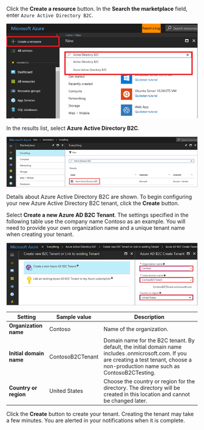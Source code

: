 Click the **Create a resource** button. In the **Search the marketplace** field, enter `Azure Active Directory B2C`.

![Add button highlighted and the text Azure Active Directory B2C in the search the marketplace field](./media/active-directory-b2c-create-tenant/find-azure-ad-b2c.png)

In the results list, select **Azure Active Directory B2C**.

![Azure Active Directory B2C selected in the results list](./media/active-directory-b2c-create-tenant/find-azure-ad-b2c-result.png)

Details about Azure Active Directory B2C are shown. To begin configuring your new Azure Active Directory B2C tenant, click the **Create** button.

Select **Create a new Azure AD B2C Tenant**. The settings specified in the following table use the company name Contoso as an example. You will need to provide your own organization name and a unique tenant name when creating your tenant.  

![Azure AD B2C create tenant with sample text in the available fields](./media/active-directory-b2c-create-tenant/create-new-b2c-tenant.png)

| Setting      | Sample value  | Description                                        |
| ------------ | ------- | -------------------------------------------------- |
| **Organization name** | Contoso | Name of the organization. | 
| **Initial domain name** |  ContosoB2CTenant | Domain name for the B2C tenant. By default, the initial domain name includes .onmicrosoft.com. If you are creating a test tenant, choose a non-production name such as ContosoB2CTesting. |
| **Country or region** | United States | Choose the country or region for the directory. The directory will be created in this location and cannot be changed later.  |

Click the **Create** button to create your tenant. Creating the tenant may take a few minutes. You are alerted in your notifications when it is complete.